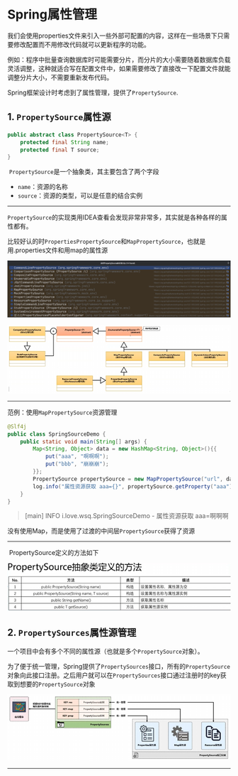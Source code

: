 # Spring属性管理

​	我们会使用properties文件来引入一些外部可配置的内容，这样在一些场景下只需要修改配置而不用修改代码就可以更新程序的功能。

​	例如：程序中批量查询数据库时可能需要分片，而分片的大小需要随着数据库负载灵活调整，这种就适合写在配置文件中，如果需要修改了直接改一下配置文件就能调整分片大小，不需要重新发布代码。



​	Spring框架设计时考虑到了属性管理，提供了`PropertySource`.



## 1. `PropertySource`属性源

```java
public abstract class PropertySource<T> {
    protected final String name;
    protected final T source;
}
```

​	`PropertySource`是一个抽象类，其主要包含了两个字段

- `name`：资源的名称
- `source`：资源的类型，可以是任意的结合实例

---

​	`PropertySource`的实现类用IDEA查看会发现非常非常多，其实就是各种各样的属性都有。

​	比较好认的时`PropertiesPropertySource`和`MapPropertySource`，也就是用.properties文件和用map的属性源

![image-20250605003403031](assets/image-20250605003403031.png)

![image-20250605003553670](assets/image-20250605003553670.png)

---

范例：使用`MapPropertySource`资源管理

```java
@Slf4j
public class SpringSourceDemo {
    public static void main(String[] args) {
        Map<String, Object> data = new HashMap<String, Object>(){{
            put("aaa", "啊啊啊");
            put("bbb", "崩崩崩");
        }};
        PropertySource propertySource = new MapPropertySource("url", data);
        log.info("属性资源获取 aaa={}", propertySource.getProperty("aaa"));
    }
}
```

> [main] INFO  i.love.wsq.SpringSourceDemo - 属性资源获取 aaa=啊啊啊

​	没有使用Map，而是使用了过渡的中间层`PropertySource`获得了资源

---

​	PropertySource定义的方法如下

![image-20250605004657629](assets/image-20250605004657629.png)







## 2. `PropertySources`属性源管理

​	一个项目中会有多个不同的属性源（也就是多个`PropertySource`对象）。

​	为了便于统一管理，Spring提供了`PropertySources`接口，所有的`PropertySource`对象向此接口注册。之后用户就可以在`PropertySources`接口通过注册时的key获取到想要的`PropertySource`对象

![image-20250605005409068](assets/image-20250605005409068.png)

---

